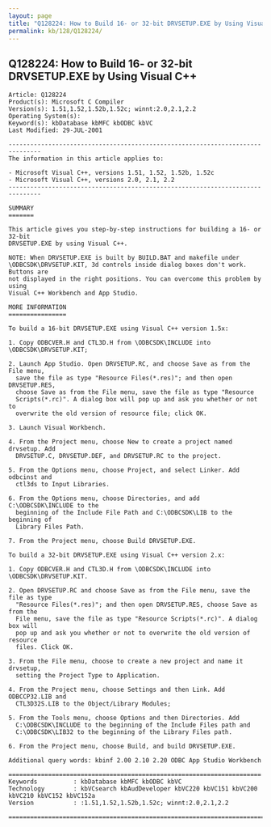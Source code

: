 ```yaml
---
layout: page
title: "Q128224: How to Build 16- or 32-bit DRVSETUP.EXE by Using Visual C++"
permalink: kb/128/Q128224/
---
```


## Q128224: How to Build 16- or 32-bit DRVSETUP.EXE by Using Visual C++

	Article: Q128224
	Product(s): Microsoft C Compiler
	Version(s): 1.51,1.52,1.52b,1.52c; winnt:2.0,2.1,2.2
	Operating System(s): 
	Keyword(s): kbDatabase kbMFC kbODBC kbVC
	Last Modified: 29-JUL-2001
	
	-------------------------------------------------------------------------------
	The information in this article applies to:
	
	- Microsoft Visual C++, versions 1.51, 1.52, 1.52b, 1.52c 
	- Microsoft Visual C++, versions 2.0, 2.1, 2.2 
	-------------------------------------------------------------------------------
	
	SUMMARY
	=======
	
	This article gives you step-by-step instructions for building a 16- or 32-bit
	DRVSETUP.EXE by using Visual C++.
	
	NOTE: When DRVSETUP.EXE is built by BUILD.BAT and makefile under
	\ODBCSDK\DRVSETUP.KIT, 3d controls inside dialog boxes don't work. Buttons are
	not displayed in the right positions. You can overcome this problem by using
	Visual C++ Workbench and App Studio.
	
	MORE INFORMATION
	================
	
	To build a 16-bit DRVSETUP.EXE using Visual C++ version 1.5x:
	
	1. Copy ODBCVER.H and CTL3D.H from \ODBCSDK\INCLUDE into \ODBCSDK\DRVSETUP.KIT;
	
	2. Launch App Studio. Open DRVSETUP.RC, and choose Save as from the File menu,
	  save the file as type "Resource Files(*.res)"; and then open DRVSETUP.RES,
	  choose Save as from the File menu, save the file as type "Resource
	  Scripts(*.rc)". A dialog box will pop up and ask you whether or not to
	  overwrite the old version of resource file; click OK.
	
	3. Launch Visual Workbench.
	
	4. From the Project menu, choose New to create a project named drvsetup. Add
	  DRVSETUP.C, DRVSETUP.DEF, and DRVSETUP.RC to the project.
	
	5. From the Options menu, choose Project, and select Linker. Add odbcinst and
	  ctl3ds to Input Libraries.
	
	6. From the Options menu, choose Directories, and add C:\ODBCSDK\INCLUDE to the
	  beginning of the Include File Path and C:\ODBCSDK\LIB to the beginning of
	  Library Files Path.
	
	7. From the Project menu, choose Build DRVSETUP.EXE.
	
	To build a 32-bit DRVSETUP.EXE using Visual C++ version 2.x:
	
	1. Copy ODBCVER.H and CTL3D.H from \ODBCSDK\INCLUDE into \ODBCSDK\DRVSETUP.KIT.
	
	2. Open DRVSETUP.RC and choose Save as from the File menu, save the file as type
	  "Resource Files(*.res)"; and then open DRVSETUP.RES, choose Save as from the
	  File menu, save the file as type "Resource Scripts(*.rc)". A dialog box will
	  pop up and ask you whether or not to overwrite the old version of resource
	  files. Click OK.
	
	3. From the File menu, choose to create a new project and name it drvsetup,
	  setting the Project Type to Application.
	
	4. From the Project menu, choose Settings and then Link. Add ODBCCP32.LIB and
	  CTL3D32S.LIB to the Object/Library Modules;
	
	5. From the Tools menu, choose Options and then Directories. Add
	  C:\ODBCSDK\INCLUDE to the beginning of the Include Files path and
	  C:\ODBCSDK\LIB32 to the beginning of the Library Files path.
	
	6. From the Project menu, choose Build, and build DRVSETUP.EXE.
	
	Additional query words: kbinf 2.00 2.10 2.20 ODBC App Studio Workbench
	
	======================================================================
	Keywords          : kbDatabase kbMFC kbODBC kbVC 
	Technology        : kbVCsearch kbAudDeveloper kbVC220 kbVC151 kbVC200 kbVC210 kbVC152 kbVC152a
	Version           : :1.51,1.52,1.52b,1.52c; winnt:2.0,2.1,2.2
	
	=============================================================================
	
